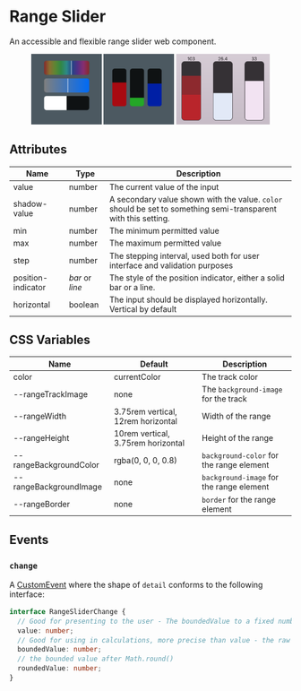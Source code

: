 # Range Slider

An accessible and flexible range slider web component.

<div style="text-align: center">
  <a href="https://blog.lukechannings.com/vertical-range-slider/#hsl"><img src="screenshots/hsl.png" alt="HSL" width="25%" /></a>
  <a href="https://blog.lukechannings.com/vertical-range-slider/#rgb"><img src="screenshots/rgb.png" alt="RGB" width="25%" /></a>
  <a href="https://blog.lukechannings.com/vertical-range-slider/example.html"><img src="screenshots/borders.png" alt="With borders" width="33.15%" /></a>
</div>

## Attributes

| Name               | Type            | Description                                                                                                    | 
|--------------------|-----------------|----------------------------------------------------------------------------------------------------------------| 
| value              | number          | The current value of the input                                                                                 | 
| shadow-value       | number          | A secondary value shown with the value. `color` should be set to something semi-transparent with this setting. | 
| min                | number          | The minimum permitted value                                                                                    | 
| max                | number          | The maximum permitted value                                                                                    | 
| step               | number          | The stepping interval, used both for user interface and validation purposes                                    | 
| position-indicator | *bar* or *line* | The style of the position indicator, either a solid bar or a line.                                             | 
| horizontal         | boolean         | The input should be displayed horizontally. Vertical by default                                                | 


## CSS Variables

| Name                   | Default                            | Description                              | 
|------------------------|------------------------------------|------------------------------------------| 
| color                  | currentColor                       | The track color                          | 
| --rangeTrackImage      | none                               | The `background-image` for the track     | 
| --rangeWidth           | 3.75rem vertical, 12rem horizontal | Width of the range                       | 
| --rangeHeight          | 10rem vertical, 3.75rem horizontal | Height of the range                      | 
| --rangeBackgroundColor | rgba(0, 0, 0, 0.8)                 | `background-color` for the range element | 
| --rangeBackgroundImage | none                               | `background-image` for the range element | 
| --rangeBorder          | none                               | `border` for the range element           | 


## Events

### `change`

A [CustomEvent](https://developer.mozilla.org/en-US/docs/Web/API/CustomEvent) where the shape of `detail` conforms to the following interface:

```typescript
interface RangeSliderChange {
  // Good for presenting to the user - The boundedValue to a fixed number of places based on the step attribute.
  value: number;
  // Good for using in calculations, more precise than value - the raw input value after minmax(value)
  boundedValue: number;
  // the bounded value after Math.round()
  roundedValue: number;
}
```
